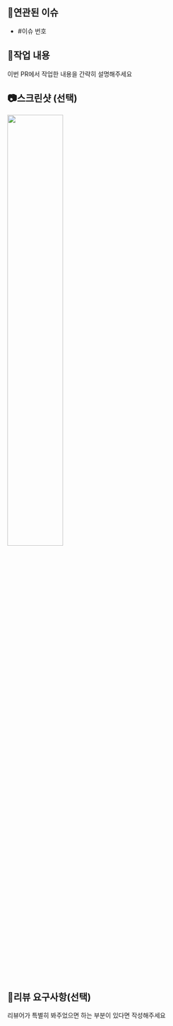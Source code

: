 ## 🚀연관된 이슈
- #이슈 번호

## 📝작업 내용
이번 PR에서 작업한 내용을 간략히 설명해주세요

## 📷스크린샷 (선택)
<img src="파일주소" width="50%" height="50%"/>

## 💬리뷰 요구사항(선택)
리뷰어가 특별히 봐주었으면 하는 부분이 있다면 작성해주세요